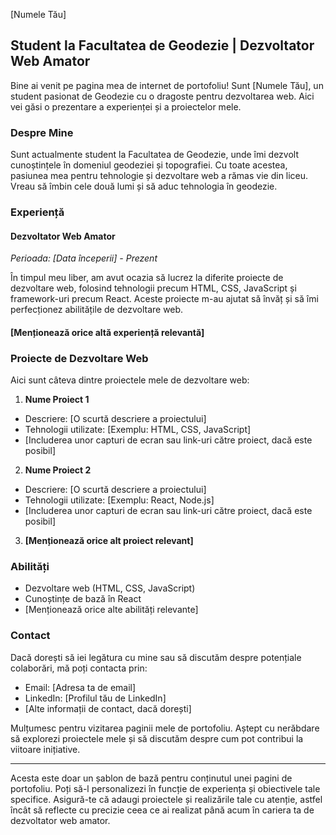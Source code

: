 [Numele Tău]

## Student la Facultatea de Geodezie | Dezvoltator Web Amator

Bine ai venit pe pagina mea de internet de portofoliu! Sunt [Numele Tău], un student pasionat de Geodezie cu o dragoste pentru dezvoltarea web. Aici vei găsi o prezentare a experienței și a proiectelor mele.

### Despre Mine

Sunt actualmente student la Facultatea de Geodezie, unde îmi dezvolt cunoștințele în domeniul geodeziei și topografiei. Cu toate acestea, pasiunea mea pentru tehnologie și dezvoltare web a rămas vie din liceu. Vreau să îmbin cele două lumi și să aduc tehnologia în geodezie.

### Experiență

#### Dezvoltator Web Amator

_Perioada: [Data începerii] - Prezent_

În timpul meu liber, am avut ocazia să lucrez la diferite proiecte de dezvoltare web, folosind tehnologii precum HTML, CSS, JavaScript și framework-uri precum React. Aceste proiecte m-au ajutat să învăț și să îmi perfecționez abilitățile de dezvoltare web.

#### [Menționează orice altă experiență relevantă]

### Proiecte de Dezvoltare Web

Aici sunt câteva dintre proiectele mele de dezvoltare web:

1. **Nume Proiect 1**

- Descriere: [O scurtă descriere a proiectului]
- Tehnologii utilizate: [Exemplu: HTML, CSS, JavaScript]
- [Includerea unor capturi de ecran sau link-uri către proiect, dacă este posibil]
2. **Nume Proiect 2**

- Descriere: [O scurtă descriere a proiectului]
- Tehnologii utilizate: [Exemplu: React, Node.js]
- [Includerea unor capturi de ecran sau link-uri către proiect, dacă este posibil]
3. **[Menționează orice alt proiect relevant]**


### Abilități

- Dezvoltare web (HTML, CSS, JavaScript)
- Cunoștințe de bază în React
- [Menționează orice alte abilități relevante]

### Contact

Dacă dorești să iei legătura cu mine sau să discutăm despre potențiale colaborări, mă poți contacta prin:

- Email: [Adresa ta de email]
- LinkedIn: [Profilul tău de LinkedIn]
- [Alte informații de contact, dacă dorești]

Mulțumesc pentru vizitarea paginii mele de portofoliu. Aștept cu nerăbdare să explorezi proiectele mele și să discutăm despre cum pot contribui la viitoare inițiative.

----------

Acesta este doar un șablon de bază pentru conținutul unei pagini de portofoliu. Poți să-l personalizezi în funcție de experiența și obiectivele tale specifice. Asigură-te că adaugi proiectele și realizările tale cu atenție, astfel încât să reflecte cu precizie ceea ce ai realizat până acum în cariera ta de dezvoltator web amator.
